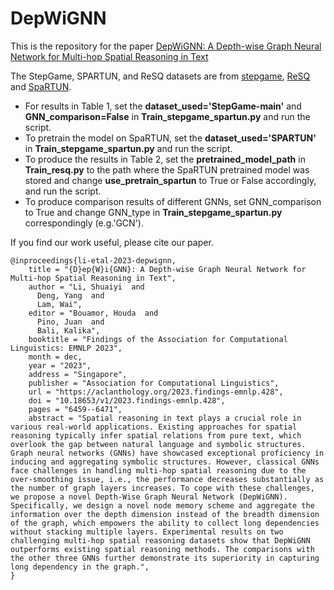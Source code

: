 # DepWiGNN

This is the repository for the paper [DepWiGNN: A Depth-wise Graph Neural Network for Multi-hop Spatial Reasoning in Text](https://aclanthology.org/2023.findings-emnlp.428/)

The StepGame, SPARTUN, and ReSQ datasets are from [stepgame](https://github.com/ZhengxiangShi/StepGame), [ReSQ](https://github.com/HLR/SpaRTUN/tree/main) and [SpaRTUN]([b.com/ZhengxiangShi/StepGame](https://github.com/HLR/SpaRTUN/tree/main)https://github.com/HLR/SpaRTUN/tree/main).

- For results in Table 1, set the **dataset_used='StepGame-main'** and **GNN_comparison=False** in **Train_stepgame_spartun.py** and run the script.
- To pretrain the model on SpaRTUN, set the **dataset_used='SPARTUN'** in **Train_stepgame_spartun.py** and run the script.
- To produce the results in Table 2, set the **pretrained_model_path** in **Train_resq.py** to the path where the SpaRTUN pretrained model was stored and change **use_pretrain_spartun** to True or False accordingly, and run the script.
- To produce comparison results of different GNNs, set GNN_comparison to True and change GNN_type in **Train_stepgame_spartun.py** correspondingly (e.g.'GCN').



If you find our work useful, please cite our paper.

```
@inproceedings{li-etal-2023-depwignn,
    title = "{D}ep{W}i{GNN}: A Depth-wise Graph Neural Network for Multi-hop Spatial Reasoning in Text",
    author = "Li, Shuaiyi  and
      Deng, Yang  and
      Lam, Wai",
    editor = "Bouamor, Houda  and
      Pino, Juan  and
      Bali, Kalika",
    booktitle = "Findings of the Association for Computational Linguistics: EMNLP 2023",
    month = dec,
    year = "2023",
    address = "Singapore",
    publisher = "Association for Computational Linguistics",
    url = "https://aclanthology.org/2023.findings-emnlp.428",
    doi = "10.18653/v1/2023.findings-emnlp.428",
    pages = "6459--6471",
    abstract = "Spatial reasoning in text plays a crucial role in various real-world applications. Existing approaches for spatial reasoning typically infer spatial relations from pure text, which overlook the gap between natural language and symbolic structures. Graph neural networks (GNNs) have showcased exceptional proficiency in inducing and aggregating symbolic structures. However, classical GNNs face challenges in handling multi-hop spatial reasoning due to the over-smoothing issue, i.e., the performance decreases substantially as the number of graph layers increases. To cope with these challenges, we propose a novel Depth-Wise Graph Neural Network (DepWiGNN). Specifically, we design a novel node memory scheme and aggregate the information over the depth dimension instead of the breadth dimension of the graph, which empowers the ability to collect long dependencies without stacking multiple layers. Experimental results on two challenging multi-hop spatial reasoning datasets show that DepWiGNN outperforms existing spatial reasoning methods. The comparisons with the other three GNNs further demonstrate its superiority in capturing long dependency in the graph.",
}
```
